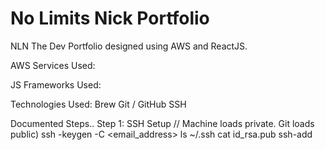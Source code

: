 # No Limits Nick Portfolio
NLN The Dev
Portfolio designed using AWS and ReactJS.

AWS Services Used:


JS Frameworks Used:


Technologies Used:
Brew
Git / GitHub
SSH

Documented Steps..
Step 1: SSH Setup
// Machine loads private. Git loads public)
ssh -keygen -C <email_address>
ls ~/.ssh
cat id_rsa.pub
ssh-add